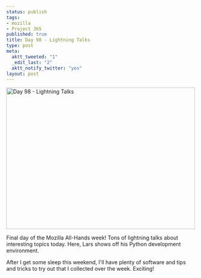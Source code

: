 ```yaml
--- 
status: publish
tags: 
- mozilla
- Project 365
published: true
title: Day 98 - Lightning Talks
type: post
meta: 
  aktt_tweeted: "1"
  _edit_last: "2"
  aktt_notify_twitter: "yes"
layout: post
---
```

<a href="http://www.flickr.com/photos/freeed/5601189865/" title="Day 98 - Lightning Talks by Fred​, on Flickr"><img src="http://farm6.static.flickr.com/5223/5601189865_6a5395644a.jpg" width="500" height="375" alt="Day 98 - Lightning Talks"/></a>

Final day of the Mozilla All-Hands week! Tons of lightning talks about interesting topics today. Here, Lars shows off his Python development environment.

After I get some sleep this weekend, I'll have plenty of software and tips and tricks to try out that I collected over the week. Exciting!
